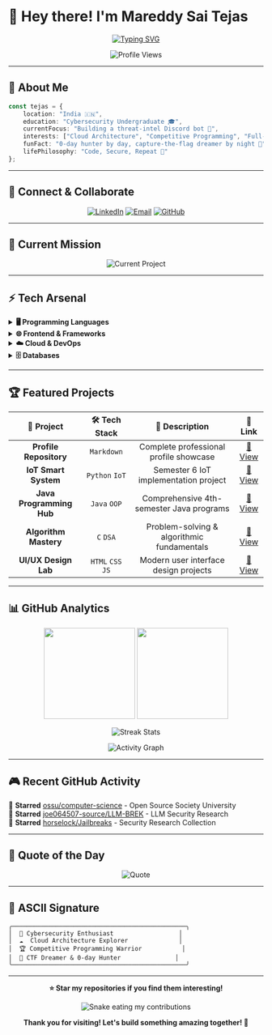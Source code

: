 # 👋 Hey there! I'm Mareddy Sai Tejas

<div align="center">
  
  [![Typing SVG](https://readme-typing-svg.demolab.com?font=Fira+Code&weight=500&size=28&duration=3000&pause=1000&color=00D9FF&center=true&vCenter=true&width=600&lines=Cybersecurity+Undergraduate;Cloud+Architecture+Explorer;Competitive+Programming+Enthusiast;Full-Stack+Developer)](https://git.io/typing-svg)
  
  ![Profile Views](https://komarev.com/ghpvc/?username=mstejas610&label=Profile%20Views&color=00d9ff&style=for-the-badge&base=1000)
  
</div>

---

## 🌟 **About Me**

```typescript
const tejas = {
    location: "India 🇮🇳",
    education: "Cybersecurity Undergraduate 🎓",
    currentFocus: "Building a threat-intel Discord bot 🤖",
    interests: ["Cloud Architecture", "Competitive Programming", "Full-Stack Development"],
    funFact: "0-day hunter by day, capture-the-flag dreamer by night 🌙",
    lifePhilosophy: "Code, Secure, Repeat 🔄"
};
```

---

## 🚀 **Connect & Collaborate**

<div align="center">
  
  [![LinkedIn](https://img.shields.io/badge/LinkedIn-Connect-0077B5?style=for-the-badge&logo=linkedin&logoColor=white)](https://www.linkedin.com/in/mareddy-sai-tejas/)
  [![Email](https://img.shields.io/badge/Email-Reach%20Out-D14836?style=for-the-badge&logo=gmail&logoColor=white)](mailto:mareddysai.tejas@gmail.com)
  [![GitHub](https://img.shields.io/badge/GitHub-Follow-100000?style=for-the-badge&logo=github&logoColor=white)](https://github.com/mstejas610)
  
</div>

---

## 🎯 **Current Mission**

<div align="center">
  
  ![Current Project](https://img.shields.io/badge/🎯%20CURRENT%20PROJECT-Building%20Threat%20Intel%20Discord%20Bot-ff6b6b?style=for-the-badge&labelColor=2d3748)
  
</div>

---

## ⚡ **Tech Arsenal**

<details>
<summary><b>🖥️ Programming Languages</b></summary>
<br>

![C++](https://img.shields.io/badge/C++-00599C?style=for-the-badge&logo=cplusplus&logoColor=white)
![Java](https://img.shields.io/badge/Java-ED8B00?style=for-the-badge&logo=openjdk&logoColor=white)
![JavaScript](https://img.shields.io/badge/JavaScript-F7DF1E?style=for-the-badge&logo=javascript&logoColor=black)
![Python](https://img.shields.io/badge/Python-3776AB?style=for-the-badge&logo=python&logoColor=white)
![Bash](https://img.shields.io/badge/Bash-4EAA25?style=for-the-badge&logo=gnubash&logoColor=white)

</details>

<details>
<summary><b>🌐 Frontend & Frameworks</b></summary>
<br>

![React](https://img.shields.io/badge/React-20232A?style=for-the-badge&logo=react&logoColor=61DAFB)
![Angular](https://img.shields.io/badge/Angular-DD0031?style=for-the-badge&logo=angular&logoColor=white)
![Tailwind CSS](https://img.shields.io/badge/Tailwind_CSS-38B2AC?style=for-the-badge&logo=tailwind-css&logoColor=white)
![Node.js](https://img.shields.io/badge/Node.js-43853D?style=for-the-badge&logo=node.js&logoColor=white)

</details>

<details>
<summary><b>☁️ Cloud & DevOps</b></summary>
<br>

![AWS](https://img.shields.io/badge/Amazon_AWS-FF9900?style=for-the-badge&logo=amazonaws&logoColor=white)
![Docker](https://img.shields.io/badge/Docker-2496ED?style=for-the-badge&logo=docker&logoColor=white)

</details>

<details>
<summary><b>🗄️ Databases</b></summary>
<br>

![PostgreSQL](https://img.shields.io/badge/PostgreSQL-316192?style=for-the-badge&logo=postgresql&logoColor=white)
![MySQL](https://img.shields.io/badge/MySQL-005C84?style=for-the-badge&logo=mysql&logoColor=white)

</details>

---

## 🏆 **Featured Projects**

<div align="center">

| 🎯 **Project** | 🛠️ **Tech Stack** | 📝 **Description** | 🔗 **Link** |
|:---:|:---:|:---:|:---:|
| **Profile Repository** | `Markdown` | Complete professional profile showcase | [🔗 View](https://github.com/mstejas610/MAREDDY-SAI-TEJAS) |
| **IoT Smart System** | `Python` `IoT` | Semester 6 IoT implementation project | [🔗 View](https://github.com/mstejas610/IoT_project) |
| **Java Programming Hub** | `Java` `OOP` | Comprehensive 4th-semester Java programs | [🔗 View](https://github.com/mstejas610/2024_20CYS383-Java-Programming-Lab) |
| **Algorithm Mastery** | `C` `DSA` | Problem-solving & algorithmic fundamentals | [🔗 View](https://github.com/mstejas610/19CSE100-Problem-Solving-and-Algorithmic-Thinking) |
| **UI/UX Design Lab** | `HTML` `CSS` `JS` | Modern user interface design projects | [🔗 View](https://github.com/mstejas610/20CYS202-User_Interface_Design) |

</div>

---

## 📊 **GitHub Analytics**

<div align="center">
  
  <img height="180em" src="https://github-readme-stats.vercel.app/api?username=mstejas610&show_icons=true&theme=tokyonight&include_all_commits=true&count_private=true&hide_border=true"/>
  <img height="180em" src="https://github-readme-stats.vercel.app/api/top-langs/?username=mstejas610&layout=compact&theme=tokyonight&hide_border=true&langs_count=8"/>
  
</div>

<div align="center">
  
  ![Streak Stats](https://github-readme-streak-stats.herokuapp.com/?user=mstejas610&theme=tokyonight&hide_border=true)
  
</div>

<div align="center">
  
  ![Activity Graph](https://github-readme-activity-graph.vercel.app/graph?username=mstejas610&theme=tokyo-night&hide_border=true&area=true)
  
</div>

---

## 🎮 **Recent GitHub Activity**

<!--START_SECTION:activity-->
🌟 **Starred** [ossu/computer-science](https://github.com/ossu/computer-science) - Open Source Society University  
🌟 **Starred** [joe064507-source/LLM-BREK](https://github.com/joe064507-source/LLM-BREK) - LLM Security Research  
🌟 **Starred** [horselock/Jailbreaks](https://github.com/horselock/Jailbreaks) - Security Research Collection  
<!--END_SECTION:activity-->

---

## 💭 **Quote of the Day**

<div align="center">
  
  ![Quote](https://quotes-github-readme.vercel.app/api?type=horizontal&theme=tokyonight)
  
</div>

---

## 🎨 **ASCII Signature**

```
╭────────────────────────────────────────────────╮
│  🔐 Cybersecurity Enthusiast                  │
│  ☁️  Cloud Architecture Explorer              │  
│  🏆 Competitive Programming Warrior           │
│  🌙 CTF Dreamer & 0-day Hunter               │
╰────────────────────────────────────────────────╯
```

---

<div align="center">
  
  **⭐ Star my repositories if you find them interesting!**
  
  ![Snake eating my contributions](https://raw.githubusercontent.com/mstejas610/mstejas610/output/github-contribution-grid-snake-dark.svg)
  
  **Thank you for visiting! Let's build something amazing together! 🚀**
  
</div>
